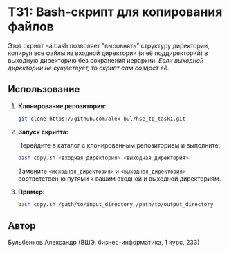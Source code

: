 # ТЗ1: Bash-скрипт для копирования файлов

Этот скрипт на bash позволяет "выровнять" структуру директории, копируя все файлы из входной директории (и её поддиректорий) в выходную директорию без сохранения иерархии. *Если выходной директории не существует, то скрипт сам создаст её.*

## Использование

1. **Клонирование репозитория:**

    ```bash
    git clone https://github.com/alex-bul/hse_tp_task1.git
    ```

2. **Запуск скрипта:**

    Перейдите в каталог с клонированным репозиторием и выполните:

    ```bash
    bash copy.sh <входная_директория> <выходная_директория>
    ```

    Замените `<исходная_директория>` и `<выходная_директория>` соответственно путями к вашим входной и выходной директориям.

3. **Пример:**

    ```bash
    bash copy.sh /path/to/input_directory /path/to/output_directory
    ```

## Автор

Бульбенков Александр (ВШЭ, бизнес-информатика, 1 курс, 233)
